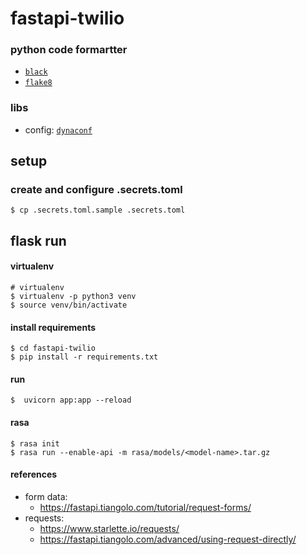 # fastapi-twilio



### python code formartter

- [`black`](https://github.com/psf/black)
- [`flake8`](http://flake8.pycqa.org/en/latest/)


### libs

- config: [`dynaconf`](https://dynaconf.readthedocs.io/en/latest/)

## setup

### create and configure .secrets.toml

```
$ cp .secrets.toml.sample .secrets.toml
```

## flask run

#### virtualenv

```
# virtualenv
$ virtualenv -p python3 venv
$ source venv/bin/activate 
```

#### install requirements

```
$ cd fastapi-twilio
$ pip install -r requirements.txt
``` 

#### run

```
$  uvicorn app:app --reload
```

#### rasa

```
$ rasa init
$ rasa run --enable-api -m rasa/models/<model-name>.tar.gz
```

#### references

- form data: 
  - https://fastapi.tiangolo.com/tutorial/request-forms/
- requests: 
  - https://www.starlette.io/requests/ 
  - https://fastapi.tiangolo.com/advanced/using-request-directly/ 